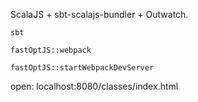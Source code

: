ScalaJS + sbt-scalajs-bundler + Outwatch.

```sbt```

```fastOptJS::webpack```

```fastOptJS::startWebpackDevServer```

open: localhost:8080/classes/index.html
